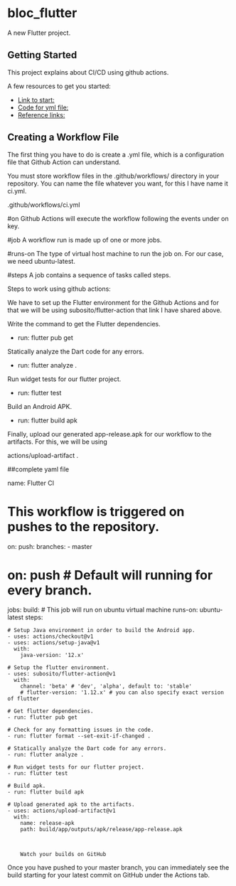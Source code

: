 # bloc_flutter

A new Flutter project.

## Getting Started

This project explains about CI/CD using github actions.

A few resources to get you started:

- [Link to start:](https://docs.github.com/en/actions)
- [Code for yml file:](https://github.com/subosito/flutter-action)
- [Reference links:](https://medium.com/mobile-development-group/github-actions-for-flutter-cf02923d7b5d)


## Creating a Workflow File
The first thing you have to do is create a .yml file, which is a configuration file that Github Action can understand.

You must store workflow files in the .github/workflows/ directory in your repository. You can name the file whatever you want, for this I have name it ci.yml.

.github/workflows/ci.yml

#on
Github Actions will execute the workflow following the events under on key.

#job
A workflow run is made up of one or more jobs.

#runs-on
The type of virtual host machine to run the job on. For our case, we need ubuntu-latest.

#steps
A job contains a sequence of tasks called steps.

Steps to work using github actions:

We have to set up the Flutter environment for the Github Actions and for that we will be using subosito/flutter-action that link I have shared above.

Write the command to get the Flutter dependencies.

- run: flutter pub get

Statically analyze the Dart code for any errors.

- run: flutter analyze .

Run widget tests for our flutter project.

- run: flutter test

Build an Android APK.

- run: flutter build apk

Finally, upload our generated app-release.apk for our workflow to the artifacts. For this, we will be using 

actions/upload-artifact .

##complete yaml file


name: Flutter CI

# This workflow is triggered on pushes to the repository.

on:
  push:
    branches:
    - master
    
# on: push    # Default will running for every branch.
    
jobs:
  build:
    # This job will run on ubuntu virtual machine
    runs-on: ubuntu-latest
    steps:
    
    # Setup Java environment in order to build the Android app.
    - uses: actions/checkout@v1
    - uses: actions/setup-java@v1
      with:
        java-version: '12.x'
    
    # Setup the flutter environment.
    - uses: subosito/flutter-action@v1
      with:
        channel: 'beta' # 'dev', 'alpha', default to: 'stable'
        # flutter-version: '1.12.x' # you can also specify exact version of flutter
    
    # Get flutter dependencies.
    - run: flutter pub get
    
    # Check for any formatting issues in the code.
    - run: flutter format --set-exit-if-changed .
    
    # Statically analyze the Dart code for any errors.
    - run: flutter analyze .
    
    # Run widget tests for our flutter project.
    - run: flutter test
    
    # Build apk.
    - run: flutter build apk
    
    # Upload generated apk to the artifacts.
    - uses: actions/upload-artifact@v1
      with:
        name: release-apk
        path: build/app/outputs/apk/release/app-release.apk
        
        
        
        Watch your builds on GitHub
Once you have pushed to your master branch, you can immediately see the build starting for your latest commit on GitHub under the Actions tab.
